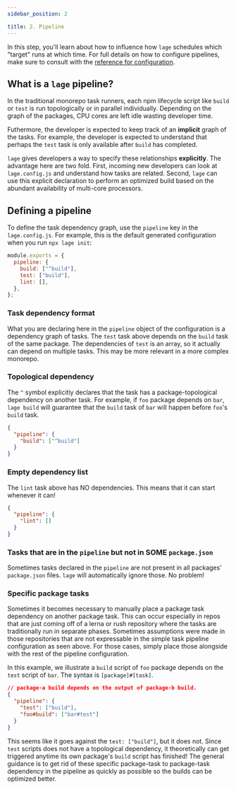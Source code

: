 ```yaml
---
sidebar_position: 2

title: 2. Pipeline
---
```


In this step, you'll learn about how to influence how `lage` schedules which "target" runs at which time. For full details on how to configure pipelines, make sure to consult with the [reference for configuration](/docs/Reference/config).

## What is a `lage` pipeline?

In the traditional monorepo task runners, each npm lifecycle script like `build` or `test` is run topologically or in parallel individually. Depending on the graph of the packages, CPU cores are left idle wasting developer time.

Futhermore, the developer is expected to keep track of an **implicit** graph of the tasks. For example, the developer is expected to understand that perhaps the `test` task is only available after `build` has completed.

`lage` gives developers a way to specify these relationships **explicitly**. The advantage here are two fold. First, incoming new developers can look at `lage.config.js` and understand how tasks are related. Second, `lage` can use this explicit declaration to perform an optimized build based on the abundant availability of multi-core processors.

## Defining a pipeline

To define the task dependency graph, use the `pipeline` key in the `lage.config.js`. For example, this is the default generated configuration when you run `npx lage init`:

```js
module.exports = {
  pipeline: {
    build: ["^build"],
    test: ["build"],
    lint: [],
  },
};
```

### Task dependency format

What you are declaring here in the `pipeline` object of the configuration is a dependency graph of tasks. The `test` task above depends on the `build` task of the same package. The dependencies of `test` is an array, so it actually can depend on multiple tasks. This may be more relevant in a more complex monorepo.

### Topological dependency

The `^` symbol explicitly declares that the task has a package-topological dependency on another task. For example, if `foo` package depends on `bar`, `lage build` will guarantee that the `build` task of `bar` will happen before `foo`'s `build` task.

```json
{
  "pipeline": {
    "build": ["^build"]
  }
}
```

### Empty dependency list

The `lint` task above has NO dependencies. This means that it can start whenever it can!

```json
{
  "pipeline": {
    "lint": []
  }
}
```

### Tasks that are in the `pipeline` but not in SOME `package.json`

Sometimes tasks declared in the `pipeline` are not present in all packages' `package.json` files. `lage` will automatically ignore those. No problem!

### Specific package tasks

Sometimes it becomes necessary to manually place a package task dependency on another package task. This can occur especially in repos that are just coming off of a lerna or rush repository where the tasks are traditionally run in separate phases. Sometimes assumptions were made in those repositories that are not expressable in the simple task pipeline configuration as seen above. For those cases, simply place those alongside with the rest of the pipeline configuration.

In this example, we illustrate a `build` script of `foo` package depends on the `test` script of `bar`. The syntax is `[package]#[task]`.


```json
// package-a build depends on the output of package-b build.
{
  "pipeline": {
    "test": ["build"],
    "foo#build": ["bar#test"]
  }
}
```

This seems like it goes against the `test: ["build"]`, but it does not. Since `test` scripts does not have a topological dependency, it theoretically can get triggered anytime its own package's `build` script has finished! The general guidance is to get rid of these specific package-task to package-task dependency in the pipeline as quickly as possible so the builds can be optimized better.
